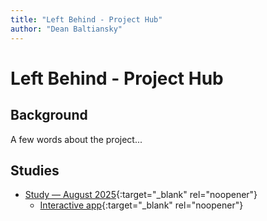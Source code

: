 ```yaml
---
title: "Left Behind - Project Hub"
author: "Dean Baltiansky"
---
```


# Left Behind - Project Hub

## Background

A few words about the project...

## Studies

- [Study — August 2025](studies/study-aug25/){:target="_blank" rel="noopener"}
  - [Interactive app](studies/study-aug25/app/){:target="_blank" rel="noopener"}